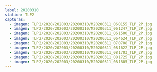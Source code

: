 ```yaml
---
label: 20200310
station: TLP2
capturas:
  - imagem: TLP2/2020/202003/20200310/M20200311_060155_TLP_2P.jpg
  - imagem: TLP2/2020/202003/20200310/M20200311_061247_TLP_2P.jpg
  - imagem: TLP2/2020/202003/20200310/M20200311_061500_TLP_2P.jpg
  - imagem: TLP2/2020/202003/20200310/M20200311_064624_TLP_2P.jpg
  - imagem: TLP2/2020/202003/20200310/M20200311_070708_TLP_2P.jpg
  - imagem: TLP2/2020/202003/20200310/M20200311_081622_TLP_2P.jpg
  - imagem: TLP2/2020/202003/20200310/M20200311_081703_TLP_2P.jpg
  - imagem: TLP2/2020/202003/20200310/M20200311_081725_TLP_2P.jpg
  - imagem: TLP2/2020/202003/20200310/M20200311_081805_TLP_2P.jpg
---
```


